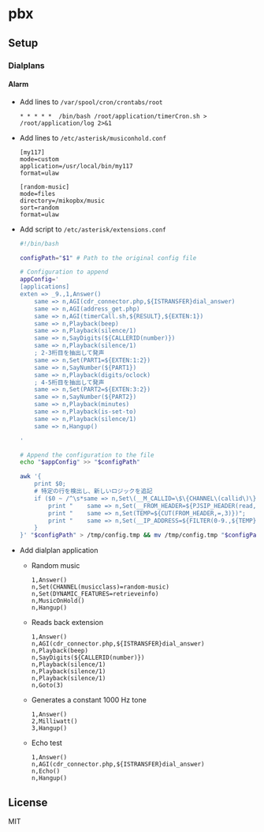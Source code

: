 # pbx

## Setup

### Dialplans

#### Alarm

* Add lines to `/var/spool/cron/crontabs/root`

    ```
    * * * * *  /bin/bash /root/application/timerCron.sh > /root/application/log 2>&1
    ```

* Add lines to `/etc/asterisk/musiconhold.conf`

    ```
    [my117]
    mode=custom
    application=/usr/local/bin/my117
    format=ulaw

    [random-music]
    mode=files
    directory=/mikopbx/music
    sort=random
    format=ulaw
    ```

* Add script to `/etc/asterisk/extensions.conf`

    ```bash
    #!/bin/bash 

    configPath="$1" # Path to the original config file

    # Configuration to append
    appConfig='
    [applications]
    exten => _9.,1,Answer()
        same => n,AGI(cdr_connector.php,${ISTRANSFER}dial_answer)
        same => n,AGI(address_get.php)
        same => n,AGI(timerCall.sh,${RESULT},${EXTEN:1})
        same => n,Playback(beep)
        same => n,Playback(silence/1)
        same => n,SayDigits(${CALLERID(number)})
        same => n,Playback(silence/1)
        ; 2-3桁目を抽出して発声
        same => n,Set(PART1=${EXTEN:1:2})
        same => n,SayNumber(${PART1})
        same => n,Playback(digits/oclock)
        ; 4-5桁目を抽出して発声
        same => n,Set(PART2=${EXTEN:3:2})
        same => n,SayNumber(${PART2})
        same => n,Playback(minutes)
        same => n,Playback(is-set-to)
        same => n,Playback(silence/1)
        same => n,Hangup()

    '

    # Append the configuration to the file
    echo "$appConfig" >> "$configPath"

    awk '{
        print $0;
        # 特定の行を検出し、新しいロジックを追記
        if ($0 ~ /^\s*same => n,Set\(__M_CALLID=\$\{CHANNEL\(callid\)\}\)/) {
            print "    same => n,Set(__FROM_HEADER=${PJSIP_HEADER(read,Via)})";
            print "    same => n,Set(TEMP=${CUT(FROM_HEADER,=,3)})";
            print "    same => n,Set(__IP_ADDRESS=${FILTER(0-9.,${TEMP})})";
        }
    }' "$configPath" > /tmp/config.tmp && mv /tmp/config.tmp "$configPath"
    ```

* Add dialplan application

    * Random music
        ```
        1,Answer()
        n,Set(CHANNEL(musicclass)=random-music)
        n,Set(DYNAMIC_FEATURES=retrieveinfo)
        n,MusicOnHold()
        n,Hangup()
        ```

    * Reads back extension

        ```
        1,Answer()
        n,AGI(cdr_connector.php,${ISTRANSFER}dial_answer)
        n,Playback(beep)
        n,SayDigits(${CALLERID(number)})
        n,Playback(silence/1)
        n,Playback(silence/1)
        n,Playback(silence/1)
        n,Goto(3)
        ```

    * Generates a constant 1000 Hz tone

        ```
        1,Answer()
        2,Milliwatt()
        3,Hangup()
        ```

    * Echo test

        ```
        1,Answer()
        n,AGI(cdr_connector.php,${ISTRANSFER}dial_answer)
        n,Echo()
        n,Hangup()
        ```

## License

MIT
